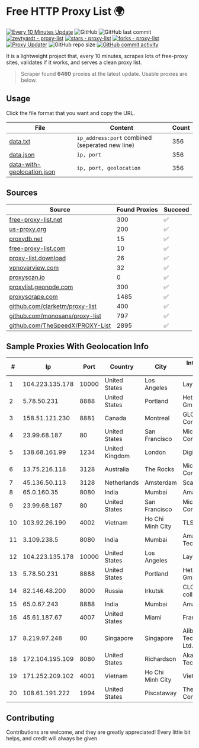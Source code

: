 
# Free HTTP Proxy List 🌍

[![Every 10 Minutes Update](https://github.com/mertguvencli/http-proxy-list/actions/workflows/main.yml/badge.svg?branch=main)](https://github.com/mertguvencli/http-proxy-list/actions/workflows/main.yml)
![GitHub](https://img.shields.io/github/license/mertguvencli/http-proxy-list)
![GitHub last commit](https://img.shields.io/github/last-commit/mertguvencli/http-proxy-list)
[![zevtyardt - proxy-list](https://img.shields.io/static/v1?label=zevtyardt&message=proxy-list&color=blue&logo=github)](https://github.com/zevtyardt/proxy-list "Go to GitHub repo")
[![stars - proxy-list](https://img.shields.io/github/stars/zevtyardt/proxy-list?style=social)](https://github.com/zevtyardt/proxy-list)
[![forks - proxy-list](https://img.shields.io/github/forks/zevtyardt/proxy-list?style=social)](https://github.com/zevtyardt/proxy-list)
[![Proxy Updater](https://github.com/zevtyardt/proxy-list/workflows/Proxy%20Updater/badge.svg)](https://github.com/zevtyardt/proxy-list/actions?query=workflow:"Proxy+Updater")
![GitHub repo size](https://img.shields.io/github/repo-size/zevtyardt/proxy-list)
[![GitHub commit activity](https://img.shields.io/github/commit-activity/m/zevtyardt/proxy-list?logo=commits)](https://github.com/zevtyardt/proxy-list/commits/main)

It is a lightweight project that, every 10 minutes, scrapes lots of free-proxy sites, validates if it works, and serves a clean proxy list.

> Scraper found **6460** proxies at the latest update. Usable proxies are below.

## Usage

Click the file format that you want and copy the URL.

|File|Content|Count|
|----|-------|-----|
|[data.txt](https://raw.githubusercontent.com/mertguvencli/http-proxy-list/main/proxy-list/data.txt)|`ip_address:port` combined (seperated new line)|356|
|[data.json](https://raw.githubusercontent.com/mertguvencli/http-proxy-list/main/proxy-list/data.json)|`ip, port`|356|
|[data-with-geolocation.json](https://raw.githubusercontent.com/mertguvencli/http-proxy-list/main/proxy-list/data-with-geolocation.json)|`ip, port, geolocation`|356|

## Sources

|Source|Found Proxies|Succeed|
|------|-------------|-------|
|[free-proxy-list.net](https://free-proxy-list.net)|300|✅|
|[us-proxy.org](https://www.us-proxy.org)|200|✅|
|[proxydb.net](http://proxydb.net)|15|✅|
|[free-proxy-list.com](https://free-proxy-list.com/?page=&port=&type%5B%5D=http&type%5B%5D=https&up_time=0&search=Search)|10|✅|
|[proxy-list.download](https://www.proxy-list.download/HTTP)|26|✅|
|[vpnoverview.com](https://vpnoverview.com/privacy/anonymous-browsing/free-proxy-servers)|32|✅|
|[proxyscan.io](https://www.proxyscan.io)|0|✅|
|[proxylist.geonode.com](https://proxylist.geonode.com/api/proxy-list?limit=300&page=1&sort_by=lastChecked&sort_type=desc&protocols=http,https)|300|✅|
|[proxyscrape.com](https://api.proxyscrape.com/v2/?request=displayproxies&protocol=http&timeout=10000&country=all&ssl=all&anonymity=all)|1485|✅|
|[github.com/clarketm/proxy-list](https://raw.githubusercontent.com/clarketm/proxy-list/master/proxy-list-raw.txt)|400|✅|
|[github.com/monosans/proxy-list](https://raw.githubusercontent.com/monosans/proxy-list/main/proxies/http.txt)|797|✅|
|[github.com/TheSpeedX/PROXY-List](https://raw.githubusercontent.com/TheSpeedX/PROXY-List/master/http.txt)|2895|✅|


## Sample Proxies With Geolocation Info

|#|Ip|Port|Country|City|Internet Service Provider|
|-|--|----|-------|----|-------------------------|
|1|104.223.135.178|10000|United States|Los Angeles|LayerHost|
|2|5.78.50.231|8888|United States|Portland|Hetzner Online GmbH|
|3|158.51.121.230|8881|Canada|Montreal|GLOBALTELEHOST Corp.|
|4|23.99.68.187|80|United States|San Francisco|Microsoft Corporation|
|5|138.68.161.99|1234|United Kingdom|London|DigitalOcean, LLC|
|6|13.75.216.118|3128|Australia|The Rocks|Microsoft Corporation|
|7|45.136.50.113|3128|Netherlands|Amsterdam|Scalaxy B.V.|
|8|65.0.160.35|8080|India|Mumbai|Amazon.com|
|9|23.99.68.187|80|United States|San Francisco|Microsoft Corporation|
|10|103.92.26.190|4002|Vietnam|Ho Chi Minh City|TLSOFT|
|11|3.109.238.5|8080|India|Mumbai|Amazon Technologies Inc.|
|12|104.223.135.178|10000|United States|Los Angeles|LayerHost|
|13|5.78.50.231|8888|United States|Portland|Hetzner Online GmbH|
|14|82.146.48.200|8000|Russia|Irkutsk|CLOUD WebDC collocation|
|15|65.0.67.243|8888|India|Mumbai|Amazon.com|
|16|45.61.187.67|4007|United States|Miami|FranTech Solutions|
|17|8.219.97.248|80|Singapore|Singapore|Alibaba (US) Technology Co., Ltd.|
|18|172.104.195.109|8080|United States|Richardson|Akamai Technologies|
|19|171.252.209.102|4001|Vietnam|Ho Chi Minh City|Viettel Corporation|
|20|108.61.191.222|1994|United States|Piscataway|The Constant Company|



## Contributing

Contributions are welcome, and they are greatly appreciated! Every
little bit helps, and credit will always be given.

